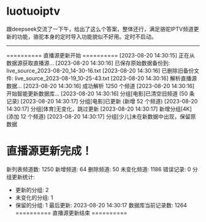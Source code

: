 # luotuoiptv
跟deepseek交流了一下午，给出了这么个答案，整体还行，满足骆驼IPTV频道更新的功能，骆驼本身的定时导入功能貌似不好用。定时不启动。


---------------------------------------------------------------------------------------
========== 直播源更新开始 ==========
[2023-08-20 14:30:15] 正在从数据源获取直播源...
[2023-08-20 14:30:16] 已保存原始数据备份到: live_source_2023-08-20_14-30-16.txt
[2023-08-20 14:30:16] 已删除旧备份文件: live_source_2023-08-19_10-25-43.txt
[2023-08-20 14:30:16] 解析直播源数据...
[2023-08-20 14:30:16] 成功解析 1250 个频道
[2023-08-20 14:30:16] 开始智能更新数据库...
[2023-08-20 14:30:16] 分组[电影]已清空旧频道 (50 条记录)
[2023-08-20 14:30:17] 分组[电影]已更新 (新增 52 个频道)
[2023-08-20 14:30:17] 分组[体育]无变化，跳过更新
[2023-08-20 14:30:17] 新增分组[4K] (添加 12 个频道)
[2023-08-20 14:30:17] 分组[少儿]未在新数据中出现，保留原数据

直播源更新完成！
====================
新列表频道数: 1250
新增频道: 64
删除频道: 50
未变化频道: 1186
错误记录: 0
分组更新统计:
 - 更新的分组: 2
 - 未变化的分组: 1
 - 保留的分组: 1
最后更新: 2023-08-20 14:30:17
数据库当前记录数: 1264
========== 直播源更新结束 ==========

